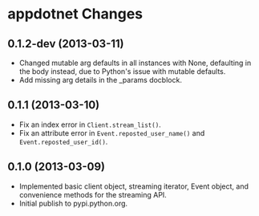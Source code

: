 # appdotnet Changes

## 0.1.2-dev (2013-03-11)

 * Changed mutable arg defaults in all instances with None, defaulting in the
   body instead, due to Python's issue with mutable defaults.
 * Add missing arg details in the _params docblock.

## 0.1.1 (2013-03-10)

 * Fix an index error in `Client.stream_list()`.
 * Fix an attribute error in `Event.reposted_user_name()` and
   `Event.reposted_user_id()`.

## 0.1.0 (2013-03-09)

 * Implemented basic client object, streaming iterator, Event object, and
   convenience methods for the streaming API.
 * Initial publish to pypi.python.org.

